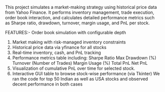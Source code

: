 This project simulates a market-making strategy using historical price data from Yahoo Finance. It performs inventory management, trade execution, order book interaction, and calculates detailed performance metrics such as Sharpe ratio, drawdown, turnover, margin usage, and PnL per stock.

FEATURES:-
Order book simulation with configurable depth

1. Market making with risk-managed inventory constraints
2. Historical price data via yfinance for all stocks
3. Real-time inventory, cash, and PnL tracking
4. Performance metrics table including:
     Sharpe Ratio
     Max Drawdown (%)
     Turnover (Number of Trades)
     Margin Usage (%)
     Total PnL
     Net PnL
5. Visualization of cumulative PnL over time for selected stock.
6. Interactive GUI table to browse stock-wise performance (via Tkinter)
We ran the code for top 50 Indian as well as USA stocks and observed decent performance in both cases
